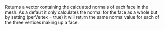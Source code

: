 Returns a vector containing the calculated normals of each face in the mesh. As a default it only calculates the normal for the face as a whole but by setting (perVertex = true) it will return the same normal value for each of the three vertices making up a face.
